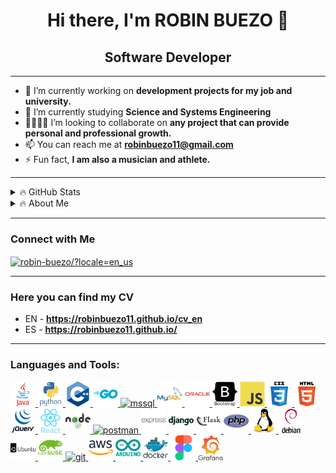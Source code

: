 <h1 align='center'>Hi there, I'm ROBIN BUEZO 👋</h1>
<h2 align='center'>Software Developer</h2>

---

- 🦾 I’m currently working on **development projects for my job and university.**
- 📖 I’m currently studying **Science and Systems Engineering**
- 🫱🏼‍🫲🏽 I’m looking to collaborate on **any project that can provide personal and professional growth.**
- 📫 You can reach me at **robinbuezo11@gmail.com**
- ⚡ Fun fact, **I am also a musician and athlete.** 

---

<details>
    <summary>🔥 GitHub Stats</summary>
    <br>
    <p align="center"><img src="https://github-readme-stats.vercel.app/api/top-langs?username=robinbuezo11&show_icons=true&locale=en&layout=compact&theme=tokyonight" alt="robinbuezo11" /></p>
    <p align="center"><img src="https://github-readme-streak-stats.herokuapp.com/?user=robinbuezo11&theme=tokyonight">
    <p align="center"><img src="https://github-readme-stats.vercel.app/api?username=robinbuezo11&show_icons=true&theme=tokyonight&locale=en&count_private=true&include_all_commits=true" alt="robinbuezo11" /></p>
</details>
<details>
    <summary>🔥 About Me</summary>
    <br>
    <p>
    I am a science and systems engineering student, passionate about computing and engineering fields in general, always in constant learning, with the ability to analyze and search for new ideas.
    </p>
    <p>
    I am a very active person and very easy to learn, with good personal relationships and very dedicated to my work and obligations. In the workplace I always try to contribute my ideas and put my knowledge into practice to resolve obstacles, thus obtaining the drive and desire to continue expanding my professional knowledge more and more.
</p>
</details>

---

<h3 align="left">Connect with Me</h3>
<p align="left">
<a href=https://www.linkedin.com/in/robin-buezo-b22088212/ target="blank"><img align="center" src="https://raw.githubusercontent.com/rahuldkjain/github-profile-readme-generator/master/src/images/icons/Social/linked-in-alt.svg" alt="robin-buezo/?locale=en_us" height="30" width="40" /></a>
</p>

---

### Here you can find my CV

- EN - **https://robinbuezo11.github.io/cv_en**
- ES - **https://robinbuezo11.github.io/**

---

<h3 align="left">Languages and Tools:</h3>
<p align="left"> 
    <a href="https://www.java.com" target="_blank" rel="noreferrer"> 
        <img src="https://raw.githubusercontent.com/devicons/devicon/master/icons/java/java-original-wordmark.svg" alt="java" width="40" height="40"/> 
    </a>
    <a href="https://www.python.org" target="_blank" rel="noreferrer"> 
        <img src="https://raw.githubusercontent.com/devicons/devicon/master/icons/python/python-original-wordmark.svg" alt="python" width="40" height="40"/> 
    </a>
    <a href="https://learn.microsoft.com/en-us/cpp/?view=msvc-170" target="_blank" rel="noreferrer"> 
        <img src="https://raw.githubusercontent.com/devicons/devicon/master/icons/cplusplus/cplusplus-original.svg" alt="cplusplus" width="40" height="40"/> 
    </a>
    <a href="https://go.dev/" target="_blank" rel="noreferrer"> 
        <img src="https://raw.githubusercontent.com/devicons/devicon/master/icons/go/go-original-wordmark.svg" alt="go" width="40" height="40"/> 
    </a>
    <a href="https://www.microsoft.com/en-us/sql-server" target="_blank" rel="noreferrer"> 
        <img src="https://www.svgrepo.com/show/303229/microsoft-sql-server-logo.svg" alt="mssql" width="40" height="40"/> 
    </a> 
    <a href="https://www.mysql.com/" target="_blank" rel="noreferrer"> 
        <img src="https://raw.githubusercontent.com/devicons/devicon/master/icons/mysql/mysql-original-wordmark.svg" alt="mysql" width="40" height="40"/> 
    </a> 
    <a href="https://www.oracle.com/" target="_blank" rel="noreferrer"> 
        <img src="https://raw.githubusercontent.com/devicons/devicon/master/icons/oracle/oracle-original.svg" alt="oracle" width="40" height="40"/> 
    </a>
    <a href="https://getbootstrap.com" target="_blank" rel="noreferrer"> 
        <img src="https://raw.githubusercontent.com/devicons/devicon/master/icons/bootstrap/bootstrap-plain-wordmark.svg" alt="bootstrap" width="40" height="40"/> 
    </a> 
    <a href="https://developer.mozilla.org/en-US/docs/Web/JavaScript" target="_blank" rel="noreferrer">    
        <img src="https://raw.githubusercontent.com/devicons/devicon/master/icons/javascript/javascript-original.svg" alt="javascript" width="40" height="40"/> 
    </a> 
    <a href="https://www.w3schools.com/css/" target="_blank" rel="noreferrer"> 
        <img src="https://raw.githubusercontent.com/devicons/devicon/master/icons/css3/css3-original-wordmark.svg" alt="css3" width="40" height="40"/> 
    </a> 
    <a href="https://www.w3.org/html/" target="_blank" rel="noreferrer">
        <img src="https://raw.githubusercontent.com/devicons/devicon/master/icons/html5/html5-original-wordmark.svg" alt="html5" width="40" height="40"/> 
    </a> 
    <a href="https://jquery.com/" target="_blank" rel="noreferrer">
        <img src="https://raw.githubusercontent.com/devicons/devicon/master/icons/jquery/jquery-original-wordmark.svg" alt="jquery" width="40" height="40"/> 
    </a> 
    <a href="https://es.react.dev/" target="_blank" rel="noreferrer">
        <img src="https://raw.githubusercontent.com/devicons/devicon/master/icons/react/react-original-wordmark.svg" alt="react" width="40" height="40"/> 
    </a> 
    <a href="https://nodejs.org" target="_blank" rel="noreferrer"> 
        <img src="https://raw.githubusercontent.com/devicons/devicon/master/icons/nodejs/nodejs-original-wordmark.svg" alt="nodejs" width="40" height="40"/> 
    </a>  
    <a href="https://postman.com" target="_blank" rel="noreferrer"> 
        <img src="https://www.vectorlogo.zone/logos/getpostman/getpostman-icon.svg" alt="postman" width="40" height="40"/> 
    </a> 
    <a href="https://expressjs.com/" target="_blank" rel="noreferrer">
        <img src="https://raw.githubusercontent.com/devicons/devicon/master/icons/express/express-original-wordmark.svg" alt="express" width="40" height="40"/> 
    </a> 
    <a href="https://www.djangoproject.com/" target="_blank" rel="noreferrer">
        <img src="https://raw.githubusercontent.com/devicons/devicon/master/icons/django/django-plain-wordmark.svg" alt="django" width="40" height="40"/> 
    </a> 
    <a href="https://flask.palletsprojects.com/en/3.0.x/" target="_blank" rel="noreferrer">
        <img src="https://raw.githubusercontent.com/devicons/devicon/master/icons/flask/flask-original-wordmark.svg" alt="flask" width="40" height="40"/> 
    </a>
    <a href="https://www.php.net/" target="_blank" rel="noreferrer">
        <img src="https://raw.githubusercontent.com/devicons/devicon/master/icons/php/php-original.svg" alt="php" width="40" height="40"/> 
    </a> 
    <a href="https://www.linux.org/" target="_blank" rel="noreferrer"> 
        <img src="https://raw.githubusercontent.com/devicons/devicon/master/icons/linux/linux-original.svg" alt="linux" width="40" height="40"/> 
    </a> 
    <a href="https://www.debian.org/index.html" target="_blank" rel="noreferrer"> 
        <img src="https://raw.githubusercontent.com/devicons/devicon/master/icons/debian/debian-original-wordmark.svg" alt="debian" width="40" height="40"/> 
    </a>
    <a href="https://ubuntu.com/" target="_blank" rel="noreferrer"> 
        <img src="https://raw.githubusercontent.com/devicons/devicon/master/icons/ubuntu/ubuntu-plain-wordmark.svg" alt="ubuntu" width="40" height="40"/> 
    </a>
    <a href="https://www.suse.com/" target="_blank" rel="noreferrer"> 
        <img src="https://raw.githubusercontent.com/devicons/devicon/master/icons/opensuse/opensuse-original-wordmark.svg" alt="suse" width="40" height="40"/> 
    </a> 
    <a href="https://git-scm.com/" target="_blank" rel="noreferrer"> 
        <img src="https://www.vectorlogo.zone/logos/git-scm/git-scm-icon.svg" alt="git" width="40" height="40"/> 
    </a>
    <a href="https://aws.amazon.com/es/" target="_blank" rel="noreferrer">
        <img src="https://raw.githubusercontent.com/devicons/devicon/master/icons/amazonwebservices/amazonwebservices-original-wordmark.svg" alt="aws" width="40" height="40"/> 
    </a> 
    <a href="https://www.arduino.cc/" target="_blank" rel="noreferrer">
        <img src="https://raw.githubusercontent.com/devicons/devicon/master/icons/arduino/arduino-original-wordmark.svg" alt="arduino" width="40" height="40"/> 
    </a> 
    <a href="https://www.docker.com/" target="_blank" rel="noreferrer">
        <img src="https://raw.githubusercontent.com/devicons/devicon/master/icons/docker/docker-original-wordmark.svg" alt="docker" width="40" height="40"/> 
    </a> 
    <a href="https://www.figma.com/" target="_blank" rel="noreferrer">
        <img src="https://raw.githubusercontent.com/devicons/devicon/master/icons/figma/figma-original.svg" alt="figma" width="40" height="40"/> 
    </a> 
    <a href="https://grafana.com/" target="_blank" rel="noreferrer">
        <img src="https://raw.githubusercontent.com/devicons/devicon/master/icons/grafana/grafana-original-wordmark.svg" alt="grafana" width="40" height="40"/> 
    </a> 
